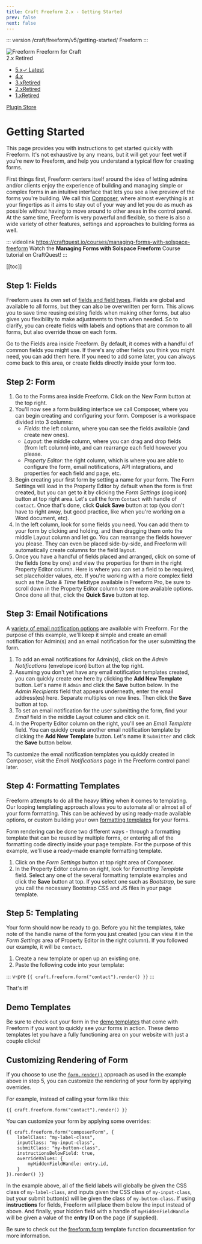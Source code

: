 ```yaml
---
title: Craft Freeform 2.x - Getting Started
prev: false
next: false
---
```


::: version /craft/freeform/v5/getting-started/
Freeform
:::

<div id="pr-heading">
    <img src="https://docs.solspace.com/extras/icons/products/freeform-icon.png" alt="Freeform" class="pr-image">
    <span class="pr-name">Freeform</span>
    <span class="pr-category">for Craft</span>
    <div class="pr-v-wrapper">
        <div class="pr-v">
            <span class="pr-v-v">2.x</span>
            <span class="pr-v-type pr-retired">Retired</span>
            <span class="pr-v-arrow arrow down"></span>
        </div>
        <ul class="pr-v-list">
            <li><a href="/craft/freeform/v5/">5.x<span class="pr-v-type pr-latest">✓ Latest</span></a></li>
            <li><a href="/craft/freeform/v4/">4.x</a></li>
            <li><a href="/craft/freeform/v3/">3.x<span class="pr-v-type pr-retired">Retired</span></a></li>
            <li><a href="/craft/freeform/v2/">2.x<span class="pr-v-type pr-retired">Retired</span></a></li>
            <li><a href="/craft/freeform/v1/">1.x<span class="pr-v-type pr-retired">Retired</span></a></li>
        </ul>
    </div>
    <div class="pr-buy">
        <a href="https://plugins.craftcms.com/freeform" class="button button-blue"><span class="external-url">Plugin Store</span></a>
    </div>
</div>

<span class="page-section"></span>

# Getting Started

This page provides you with instructions to get started quickly with Freeform. It's not exhaustive by any means, but it will get your feet wet if you're new to Freeform, and help you understand a typical flow for creating forms.

First things first, Freeform centers itself around the idea of letting admins and/or clients enjoy the experience of building and managing simple or complex forms in an intuitive interface that lets you see a live preview of the forms you're building. We call this [Composer](./overview/forms-composer.md), where almost everything is at your fingertips as it aims to stay out of your way and let you do as much as possible without having to move around to other areas in the control panel. At the same time, Freeform is very powerful and flexible, so there is also a wide variety of other features, settings and approaches to building forms as well.

::: videolink https://craftquest.io/courses/managing-forms-with-solspace-freeform
Watch the **Managing Forms with Solspace Freeform** Course tutorial on CraftQuest!
:::


[[toc]]


## Step 1: Fields
Freeform uses its own set of [fields and field types](./overview/fields-field-types.md). Fields are global and available to all forms, but they can also be overwritten per form. This allows you to save time reusing existing fields when making other forms, but also gives you flexibility to make adjustments to them when needed. So to clarify, you can create fields with labels and options that are common to all forms, but also override those on each form.

Go to the Fields area inside Freeform. By default, it comes with a handful of common fields you might use. If there's any other fields you think you might need, you can add them here. If you need to add some later, you can always come back to this area, or create fields directly inside your form too.


## Step 2: Form

1. Go to the Forms area inside Freeform. Click on the New Form button at the top right.
2. You'll now see a form building interface we call Composer, where you can begin creating and configuring your form. Composer is a workspace divided into 3 columns:
	* *Fields*: the left column, where you can see the fields available (and create new ones).
	* *Layout*: the middle column, where you can drag and drop fields (from left column) into, and can rearrange each field however you please.
	* *Property Editor*: the right column, which is where you are able to configure the form, email notifications, API integrations, and properties for each field and page, etc.
3. Begin creating your first form by setting a name for your form. The Form Settings will load in the Property Editor by default when the form is first created, but you can get to it by clicking the *Form Settings* (cog icon) button at top right area. Let's call the form `Contact` with handle of `contact`. Once that's done, click **Quick Save** button at top (you don't have to right away, but good practice, like when you're working on a Word document, etc).
4. In the left column, look for some fields you need. You can add them to your form by clicking and holding, and then dragging them onto the middle Layout column and let go. You can rearrange the fields however you please. They can even be placed side-by-side, and Freeform will automatically create columns for the field layout.
5. Once you have a handful of fields placed and arranged, click on some of the fields (one by one) and view the properties for them in the right Property Editor column. Here is where you can set a field to be required, set placeholder values, etc. If you're working with a more complex field such as the *Date & Time* fieldtype available in Freeform Pro, be sure to scroll down in the Property Editor column to see more available options. Once done all that, click the **Quick Save** button at top.


## Step 3: Email Notifications
A [variety of email notification options](./overview/email-notifications.md) are available with Freeform. For the purpose of this example, we'll keep it simple and create an email notification for Admin(s) and an email notification for the user submitting the form.

1. To add an email notifications for Admin(s), click on the *Admin Notifications* (envelope icon) button at the top right.
2. Assuming you don't yet have any email notification templates created, you can quickly create one here by clicking the **Add New Template** button. Let's name it `Admin` and click the **Save** button below. In the *Admin Recipients* field that appears underneath, enter the email address(es) here. Separate multiples on new lines. Then click the **Save** button at top.
3. To set an email notification for the user submitting the form, find your *Email* field in the middle Layout column and click on it.
4. In the Property Editor column on the right, you'll see an *Email Template* field. You can quickly create another email notification template by clicking the **Add New Template** button. Let's name it `Submitter` and click the **Save** button below.

To customize the email notification templates you quickly created in Composer, visit the *Email Notifications* page in the Freeform control panel later.


## Step 4: Formatting Templates
Freeform attempts to do all the heavy lifting when it comes to templating. Our looping templating approach allows you to automate all or almost all of your form formatting. This can be achieved by using ready-made available options, or custom building your own [formatting templates](./overview/formatting-templates.md) for your forms.

Form rendering can be done two different ways - through a formatting template that can be reused by multiple forms, or entering all of the formatting code directly inside your page template. For the purpose of this example, we'll use a ready-made example formatting template.

1. Click on the *Form Settings* button at top right area of Composer.
2. In the Property Editor column on right, look for *Formatting Template* field. Select any one of the several formatting template examples and click the **Save** button at top. If you select one such as *Bootstrap*, be sure you call the necessary Bootstrap CSS and JS files in your page template.


## Step 5: Templating

Your form should now be ready to go. Before you hit the templates, take note of the handle name of the form you just created (you can view it in the *Form Settings* area of Property Editor in the right column). If you followed our example, it will be `contact`.

1. Create a new template or open up an existing one.
2. Paste the following code into your template:

::: v-pre
`{{ craft.freeform.form("contact").render() }}`
:::

That's it!


## Demo Templates
Be sure to check out your form in the [demo templates](./setup/demo-templates.md) that come with Freeform if you want to quickly see your forms in action. These demo templates let you have a fully functioning area on your website with just a couple clicks!


## Customizing Rendering of Form
If you choose to use the [`form.render()`](./template-functions/freeform.form.md) approach as used in the example above in step 5, you can customize the rendering of your form by applying overrides.

For example, instead of calling your form like this:

``` twig
{{ craft.freeform.form("contact").render() }}
```

You can customize your form by applying some overrides:

``` twig
{{ craft.freeform.form("composerForm", {
    labelClass: "my-label-class",
    inputClass: "my-input-class",
    submitClass: "my-button-class",
    instructionsBelowField: true,
    overrideValues: {
        myHiddenFieldHandle: entry.id,
    }
}).render() }}
```

In the example above, all of the field labels will globally be given the CSS class of `my-label-class`, and inputs given the CSS class of `my-input-class`, but your submit button(s) will be given the class of `my-button-class`. If using **instructions** for fields, Freeform will place them below the input instead of above. And finally, your hidden field with a handle of `myHiddenFieldHandle` will be given a value of the **entry ID** on the page (if supplied).

Be sure to check out the [freeform.form](./template-functions/freeform.form.md) template function documentation for more information.
